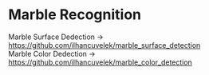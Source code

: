 # Marble Recognition

Marble Surface Dedection -> https://github.com/ilhancuvelek/marble_surface_detection </br>
Marble Color Dedection -> https://github.com/ilhancuvelek/marble_color_detection
